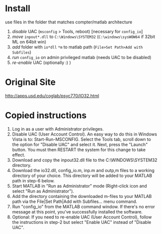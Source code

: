 # Install
use files in the folder that matches compter/matlab architecture
 1. *disable* UAC (`msconfig` > Tools, reboot) [necessary for `config_io`]
 1. *move* `inpout*.dll`  to `C:\Windows\SYSTEM32` (`C:\windows\sysWOW64` if 32bit ML on 64bit win)
 1. *add* folder with `io*dll` `*m`  to matlab path (`File>Set Path>Add with Subfiles`)
 1. *run* `config_io` on admin privileged matlab (needs UAC to be disabled)
 1. *re-enable* UAC (optionally :) )

# Original Site
http://apps.usd.edu/coglab/psyc770/IO32.html

# Copied instructions 
1.    Log in as a user with Administrator privileges.
2.    Disable UAC (User Account Control).  An easy way to do this in Windows Vista is to: Start-Run-MSCONFIG. Select the Tools tab, scroll down to the option for "Disable UAC" and select it. Next, press the "Launch" button. You must then RESTART the system for this change to take effect.
3.    Download and copy the inpout32.dll file to the C:\WINDOWS\SYSTEM32 directory.
4.    Download the io32.dll, config_io.m, inp.m and outp,m files to a working directory of your choice. This directory will be added to your MATLAB path in step-6 below.
5.    Start MATLAB in "Run as Administrator" mode (Right-click icon and select "Run as Administrator").
6.    Add the directory containing the downloaded m-files to your MATLAB path via the File|Set Path|Add with Subfiles... menu command.
7.    Run "config_io" from the MATLAB command window.  If there's no error message at this point, you've successfully installed the software.
8.    Optional: If you need to re-enable UAC (User Account Control), follow the instructions in step-2 but select "Enable UAC" instead of "Disable UAC".
